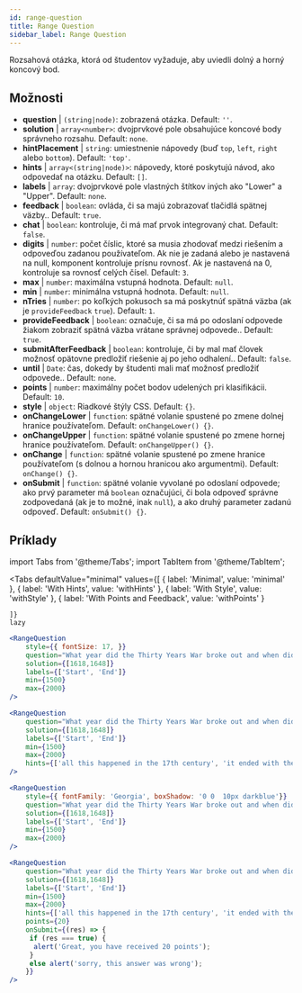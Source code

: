 ```yaml
---
id: range-question
title: Range Question
sidebar_label: Range Question
---
```


Rozsahová otázka, ktorá od študentov vyžaduje, aby uviedli dolný a horný koncový bod.

## Možnosti

* __question__ | `(string|node)`: zobrazená otázka. Default: `''`.
* __solution__ | `array<number>`: dvojprvkové pole obsahujúce koncové body správneho rozsahu. Default: `none`.
* __hintPlacement__ | `string`: umiestnenie nápovedy (buď `top`, `left`, `right` alebo `bottom`). Default: `'top'`.
* __hints__ | `array<(string|node)>`: nápovedy, ktoré poskytujú návod, ako odpovedať na otázku. Default: `[]`.
* __labels__ | `array`: dvojprvkové pole vlastných štítkov iných ako "Lower" a "Upper". Default: `none`.
* __feedback__ | `boolean`: ovláda, či sa majú zobrazovať tlačidlá spätnej väzby.. Default: `true`.
* __chat__ | `boolean`: kontroluje, či má mať prvok integrovaný chat. Default: `false`.
* __digits__ | `number`: počet číslic, ktoré sa musia zhodovať medzi riešením a odpoveďou zadanou používateľom. Ak nie je zadaná alebo je nastavená na null, komponent kontroluje prísnu rovnosť. Ak je nastavená na 0, kontroluje sa rovnosť celých čísel. Default: `3`.
* __max__ | `number`: maximálna vstupná hodnota. Default: `null`.
* __min__ | `number`: minimálna vstupná hodnota. Default: `null`.
* __nTries__ | `number`: po koľkých pokusoch sa má poskytnúť spätná väzba (ak je `provideFeedback` `true`). Default: `1`.
* __provideFeedback__ | `boolean`: označuje, či sa má po odoslaní odpovede žiakom zobraziť spätná väzba vrátane správnej odpovede.. Default: `true`.
* __submitAfterFeedback__ | `boolean`: kontroluje, či by mal mať človek možnosť opätovne predložiť riešenie aj po jeho odhalení.. Default: `false`.
* __until__ | `Date`: čas, dokedy by študenti mali mať možnosť predložiť odpovede.. Default: `none`.
* __points__ | `number`: maximálny počet bodov udelených pri klasifikácii. Default: `10`.
* __style__ | `object`: Riadkové štýly CSS. Default: `{}`.
* __onChangeLower__ | `function`: spätné volanie spustené po zmene dolnej hranice používateľom. Default: `onChangeLower() {}`.
* __onChangeUpper__ | `function`: spätné volanie spustené po zmene hornej hranice používateľom. Default: `onChangeUpper() {}`.
* __onChange__ | `function`: spätné volanie spustené po zmene hranice používateľom (s dolnou a hornou hranicou ako argumentmi). Default: `onChange() {}`.
* __onSubmit__ | `function`: spätné volanie vyvolané po odoslaní odpovede; ako prvý parameter má `boolean` označujúci, či bola odpoveď správne zodpovedaná (ak je to možné, inak `null`), a ako druhý parameter zadanú odpoveď. Default: `onSubmit() {}`.


## Príklady

import Tabs from '@theme/Tabs';
import TabItem from '@theme/TabItem';

<Tabs
    defaultValue="minimal"
    values={[
        { label: 'Minimal', value: 'minimal' },
        { label: 'With Hints', value: 'withHints' },
        { label: 'With Style', value: 'withStyle' },
        { label: 'With Points and Feedback', value: 'withPoints' }
        
    ]}
    lazy
>

<TabItem value="minimal">

```jsx live
<RangeQuestion
    style={{ fontSize: 17, }}
    question="What year did the Thirty Years War broke out and when did it?"
    solution={[1618,1648]}
    labels={['Start', 'End']}
    min={1500}
    max={2000}
/>
```

</TabItem>

<TabItem value="withHints">

```jsx live
<RangeQuestion
    question="What year did the Thirty Years War broke out and when did it?"
    solution={[1618,1648]}
    labels={['Start', 'End']}
    min={1500}
    max={2000}
    hints={['all this happened in the 17th century', 'it ended with the Peace of Westphalia in 1648']}
/>
```

</TabItem>

<TabItem value="withStyle">

```jsx live
<RangeQuestion
    style={{ fontFamily: 'Georgia', boxShadow: '0 0  10px darkblue'}}
    question="What year did the Thirty Years War broke out and when did it?"
    solution={[1618,1648]}
    labels={['Start', 'End']}
    min={1500}
    max={2000}
/>
```

</TabItem>

<TabItem value="withPoints">

```jsx live
<RangeQuestion
    question="What year did the Thirty Years War broke out and when did it?"
    solution={[1618,1648]}
    labels={['Start', 'End']}
    min={1500}
    max={2000}
    hints={['all this happened in the 17th century', 'it ended with the Peace of Westphalia in 1648']}
    points={20}
    onSubmit={(res) => {
     if (res === true) {
      alert('Great, you have received 20 points');
     }
     else alert('sorry, this answer was wrong');
    }}
/>
```

</TabItem>

</Tabs>
